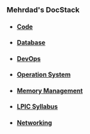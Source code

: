 ### Mehrdad's DocStack

- #### [Code](Programming/index.md)

- #### [Database](Databas/index.md)

- #### [DevOps](Operation/index.md)

- #### [Operation System](OS/index.md)

- #### [Memory Management](MMU/index.md)

- #### [LPIC Syllabus](LPIC/index.md)

- #### [Networking](Network/index.md)
